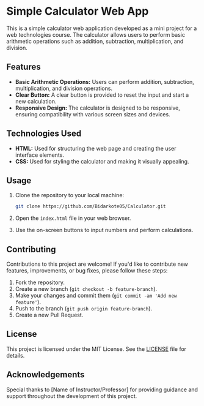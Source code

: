# Simple Calculator Web App

This is a simple calculator web application developed as a mini project for a web technologies course. The calculator allows users to perform basic arithmetic operations such as addition, subtraction, multiplication, and division.

## Features

- **Basic Arithmetic Operations:** Users can perform addition, subtraction, multiplication, and division operations.
- **Clear Button:** A clear button is provided to reset the input and start a new calculation.
- **Responsive Design:** The calculator is designed to be responsive, ensuring compatibility with various screen sizes and devices.

## Technologies Used

- **HTML:** Used for structuring the web page and creating the user interface elements.
- **CSS:** Used for styling the calculator and making it visually appealing.

## Usage

1. Clone the repository to your local machine:

    ```bash
    git clone https://github.com/Bidarkote05/Calculator.git
    ```

2. Open the `index.html` file in your web browser.

3. Use the on-screen buttons to input numbers and perform calculations.

## Contributing

Contributions to this project are welcome! If you'd like to contribute new features, improvements, or bug fixes, please follow these steps:

1. Fork the repository.
2. Create a new branch (`git checkout -b feature-branch`).
3. Make your changes and commit them (`git commit -am 'Add new feature'`).
4. Push to the branch (`git push origin feature-branch`).
5. Create a new Pull Request.

## License

This project is licensed under the MIT License. See the [LICENSE](LICENSE) file for details.

## Acknowledgements

Special thanks to [Name of Instructor/Professor] for providing guidance and support throughout the development of this project.

